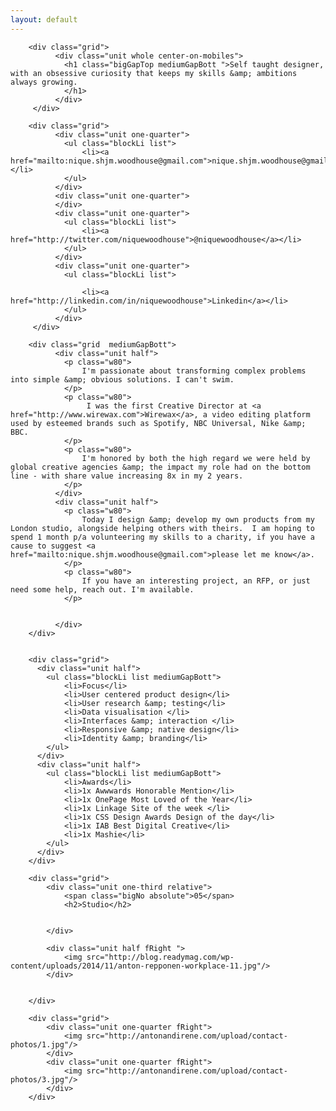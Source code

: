 ```yaml
---
layout: default
---
```





<div class="wider">



		<div class="grid">
		      <div class="unit whole center-on-mobiles">
		        <h1 class="bigGapTop mediumGapBott ">Self taught designer, with an obsessive curiosity that keeps my skills &amp; ambitions always growing. 
		        </h1>
		      </div>
		 </div>

		<div class="grid">
		      <div class="unit one-quarter">
		      	<ul class="blockLi list">
		      		<li><a href="mailto:nique.shjm.woodhouse@gmail.com">nique.shjm.woodhouse@gmail.com</a></li>		
		      	</ul>
		      </div>
		      <div class="unit one-quarter">	      	
		      </div>		      
		      <div class="unit one-quarter">
		      	<ul class="blockLi list">
		      		<li><a href="http://twitter.com/niquewoodhouse">@niquewoodhouse</a></li>
		      	</ul>		      	
		      </div>
		      <div class="unit one-quarter">
		      	<ul class="blockLi list">
		      		
		      		<li><a href="http://linkedin.com/in/niquewoodhouse">Linkedin</a></li>
		      	</ul>		      	
		      </div>		            		      		      
		 </div>		 		 

		<div class="grid  mediumGapBott">
		      <div class="unit half">
		        <p class="w80">
		        	I'm passionate about transforming complex problems into simple &amp; obvious solutions. I can't swim.
		        </p>
		        <p class="w80">
		        	 I was the first Creative Director at <a href="http://www.wirewax.com">Wirewax</a>, a video editing platform used by esteemed brands such as Spotify, NBC Universal, Nike &amp; BBC.  
				</p>
				<p class="w80">
		        	I'm honored by both the high regard we were held by global creative agencies &amp; the impact my role had on the bottom line - with share value increasing 8x in my 2 years. 
		        </p>
		      </div>
		      <div class="unit half">
		        <p class="w80">
		        	Today I design &amp; develop my own products from my London studio, alongside helping others with theirs.  I am hoping to spend 1 month p/a volunteering my skills to a charity, if you have a cause to suggest <a href="mailto:nique.shjm.woodhouse@gmail.com">please let me know</a>.
		        </p>
		        <p class="w80">
		        	If you have an interesting project, an RFP, or just need some help, reach out. I'm available. 
		        </p>


		      </div>
		</div>		 


		<div class="grid">
	      <div class="unit half">
	        <ul class="blockLi list mediumGapBott">
	        	<li>Focus</li>
	        	<li>User centered product design</li>
	        	<li>User research &amp; testing</li>
	        	<li>Data visualisation </li>
	        	<li>Interfaces &amp; interaction </li>
	        	<li>Responsive &amp; native design</li>
	        	<li>Identity &amp; branding</li>
	        </ul>
	      </div>
	      <div class="unit half">
	        <ul class="blockLi list mediumGapBott">
	        	<li>Awards</li>
	        	<li>1x Awwwards Honorable Mention</li>
	        	<li>1x OnePage Most Loved of the Year</li>
	        	<li>1x Linkage Site of the week </li>
	        	<li>1x CSS Design Awards Design of the day</li>
	        	<li>1x IAB Best Digital Creative</li>
	        	<li>1x Mashie</li>
	        </ul>
	      </div>	      	      
	    </div>

	    <div class="grid">
	    	<div class="unit one-third relative">
	    		<span class="bigNo absolute">05</span>
	    		<h2>Studio</h2>


	    	</div>

	    	<div class="unit half fRight ">
	    		<img src="http://blog.readymag.com/wp-content/uploads/2014/11/anton-repponen-workplace-11.jpg"/>
	    	</div>	    	

   	
	    </div>

	    <div class="grid">
	    	<div class="unit one-quarter fRight">
	    		<img src="http://antonandirene.com/upload/contact-photos/1.jpg"/>
	    	</div>
	    	<div class="unit one-quarter fRight">
	    		<img src="http://antonandirene.com/upload/contact-photos/3.jpg"/>
	    	</div>	   	    	
	    </div>


</div>


<!--
<div class="wider">

		<script type="text/javascript" src="https://raw.githubusercontent.com/stevenschobert/instafeed.js/master/instafeed.min.js"></script>  
  	<script type="text/javascript">
		var feed = new Instafeed({
		  get: 'user',
		  clientId: '467ede5a6b9b48ae8e03f4e2582aeeb3',
		  userId: 13563994,
		  accessToken: '13563994.467ede5.bfe0ac4ed0fa4d9a84b943687922a92d',
		  resolution: 'standard_resolution',
		  limit: 9,
		  after: function () {
		    var images = $("#instafeed").find('a');
		    $.each(images, function(index, image) {
		      var delay = (index * 75) + 'ms';
		      $(image).css('-webkit-animation-delay', delay);
		      $(image).css('-moz-animation-delay', delay);
		      $(image).css('-ms-animation-delay', delay);
		      $(image).css('-o-animation-delay', delay);
		      $(image).css('animation-delay', delay);
		      //$(image).addClass('animated flipInX');
		    });
		  },
		  template: '<a href="{{link}}" target="_blank" class="instagramImg"><img src="{{image}}" /><span class="likes">&hearts; {{likes}}</span></a>'
		});
		feed.run();
		setTimeout(function(){ $('#instafeed a').attr("target","_blank"); }, 1000);
	</script>
				<div id="instafeed" class="wow fadeIn animated" style="visibility: visible; animation-name: fadeIn;">
				<h1 class="intro-heading tCenter">Instagram</h1>
			</div>
</div>
-->
